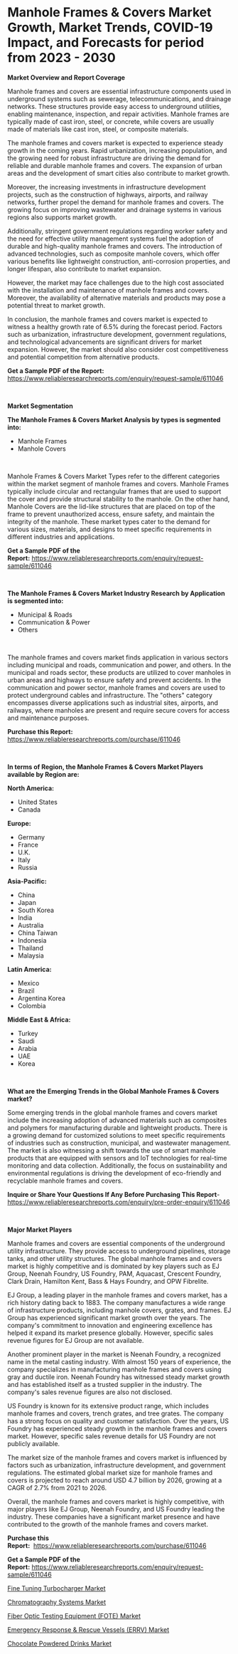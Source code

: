 <p><h1>Manhole Frames & Covers Market Growth, Market Trends, COVID-19 Impact, and Forecasts for period from 2023 - 2030</h1></p><p><strong>Market Overview and Report Coverage</strong></p>
<p><p>Manhole frames and covers are essential infrastructure components used in underground systems such as sewerage, telecommunications, and drainage networks. These structures provide easy access to underground utilities, enabling maintenance, inspection, and repair activities. Manhole frames are typically made of cast iron, steel, or concrete, while covers are usually made of materials like cast iron, steel, or composite materials.</p><p>The manhole frames and covers market is expected to experience steady growth in the coming years. Rapid urbanization, increasing population, and the growing need for robust infrastructure are driving the demand for reliable and durable manhole frames and covers. The expansion of urban areas and the development of smart cities also contribute to market growth. </p><p>Moreover, the increasing investments in infrastructure development projects, such as the construction of highways, airports, and railway networks, further propel the demand for manhole frames and covers. The growing focus on improving wastewater and drainage systems in various regions also supports market growth.</p><p>Additionally, stringent government regulations regarding worker safety and the need for effective utility management systems fuel the adoption of durable and high-quality manhole frames and covers. The introduction of advanced technologies, such as composite manhole covers, which offer various benefits like lightweight construction, anti-corrosion properties, and longer lifespan, also contribute to market expansion.</p><p>However, the market may face challenges due to the high cost associated with the installation and maintenance of manhole frames and covers. Moreover, the availability of alternative materials and products may pose a potential threat to market growth.</p><p>In conclusion, the manhole frames and covers market is expected to witness a healthy growth rate of 6.5% during the forecast period. Factors such as urbanization, infrastructure development, government regulations, and technological advancements are significant drivers for market expansion. However, the market should also consider cost competitiveness and potential competition from alternative products.</p></p>
<p><strong>Get a Sample PDF of the Report:</strong> <a href="https://www.reliableresearchreports.com/enquiry/request-sample/611046">https://www.reliableresearchreports.com/enquiry/request-sample/611046</a></p>
<p>&nbsp;</p>
<p><strong>Market Segmentation</strong></p>
<p><strong>The Manhole Frames & Covers Market Analysis by types is segmented into:</strong></p>
<p><ul><li>Manhole Frames</li><li>Manhole Covers</li></ul></p>
<p>&nbsp;</p>
<p><p>Manhole Frames & Covers Market Types refer to the different categories within the market segment of manhole frames and covers. Manhole Frames typically include circular and rectangular frames that are used to support the cover and provide structural stability to the manhole. On the other hand, Manhole Covers are the lid-like structures that are placed on top of the frame to prevent unauthorized access, ensure safety, and maintain the integrity of the manhole. These market types cater to the demand for various sizes, materials, and designs to meet specific requirements in different industries and applications.</p></p>
<p><strong>Get a Sample PDF of the Report:</strong>&nbsp;<a href="https://www.reliableresearchreports.com/enquiry/request-sample/611046">https://www.reliableresearchreports.com/enquiry/request-sample/611046</a></p>
<p>&nbsp;</p>
<p><strong>The Manhole Frames & Covers Market Industry Research by Application is segmented into:</strong></p>
<p><ul><li>Municipal & Roads</li><li>Communication & Power</li><li>Others</li></ul></p>
<p>&nbsp;</p>
<p><p>The manhole frames and covers market finds application in various sectors including municipal and roads, communication and power, and others. In the municipal and roads sector, these products are utilized to cover manholes in urban areas and highways to ensure safety and prevent accidents. In the communication and power sector, manhole frames and covers are used to protect underground cables and infrastructure. The "others" category encompasses diverse applications such as industrial sites, airports, and railways, where manholes are present and require secure covers for access and maintenance purposes.</p></p>
<p><strong>Purchase this Report:</strong>&nbsp; <a href="https://www.reliableresearchreports.com/purchase/611046">https://www.reliableresearchreports.com/purchase/611046</a></p>
<p>&nbsp;</p>
<p><strong>In terms of Region, the Manhole Frames & Covers Market Players available by Region are:</strong></p>
<p>
    <p> <strong> North America: </strong>
        <ul>
            <li>United States</li>
            <li>Canada</li>
        </ul>
        </p> 
    <p> <strong> Europe: </strong>
        <ul>
            <li>Germany</li>
            <li>France</li>
            <li>U.K.</li>
            <li>Italy</li>
            <li>Russia</li>
        </ul>
        </p> 
    <p> <strong> Asia-Pacific: </strong>
        <ul>
            <li>China</li>
            <li>Japan</li>
            <li>South Korea</li>
            <li>India</li>
            <li>Australia</li>
            <li>China Taiwan</li>
            <li>Indonesia</li>
            <li>Thailand</li>
            <li>Malaysia</li>
        </ul>
        </p> 
    <p> <strong> Latin America: </strong>
        <ul>
            <li>Mexico</li>
            <li>Brazil</li>
            <li>Argentina Korea</li>
            <li>Colombia</li>
        </ul>
        </p> 
    <p> <strong> Middle East & Africa: </strong>
        <ul>
            <li>Turkey</li>
            <li>Saudi</li>
            <li>Arabia</li>
            <li>UAE</li>
            <li>Korea</li>
        </ul>
    </p>
    </p>
<p>&nbsp;</p>
<p><strong>What are the Emerging Trends in the Global Manhole Frames & Covers market?</strong></p>
<p><p>Some emerging trends in the global manhole frames and covers market include the increasing adoption of advanced materials such as composites and polymers for manufacturing durable and lightweight products. There is a growing demand for customized solutions to meet specific requirements of industries such as construction, municipal, and wastewater management. The market is also witnessing a shift towards the use of smart manhole products that are equipped with sensors and IoT technologies for real-time monitoring and data collection. Additionally, the focus on sustainability and environmental regulations is driving the development of eco-friendly and recyclable manhole frames and covers.</p></p>
<p><strong>Inquire or Share Your Questions If Any Before Purchasing This Report</strong>- <a href="https://www.reliableresearchreports.com/enquiry/pre-order-enquiry/611046">https://www.reliableresearchreports.com/enquiry/pre-order-enquiry/611046</a></p>
<p>&nbsp;</p>
<p><strong>Major Market Players</strong></p>
<p><p>Manhole frames and covers are essential components of the underground utility infrastructure. They provide access to underground pipelines, storage tanks, and other utility structures. The global manhole frames and covers market is highly competitive and is dominated by key players such as EJ Group, Neenah Foundry, US Foundry, PAM, Aquacast, Crescent Foundry, Clark Drain, Hamilton Kent, Bass & Hays Foundry, and OPW Fibrelite.</p><p>EJ Group, a leading player in the manhole frames and covers market, has a rich history dating back to 1883. The company manufactures a wide range of infrastructure products, including manhole covers, grates, and frames. EJ Group has experienced significant market growth over the years. The company's commitment to innovation and engineering excellence has helped it expand its market presence globally. However, specific sales revenue figures for EJ Group are not available.</p><p>Another prominent player in the market is Neenah Foundry, a recognized name in the metal casting industry. With almost 150 years of experience, the company specializes in manufacturing manhole frames and covers using gray and ductile iron. Neenah Foundry has witnessed steady market growth and has established itself as a trusted supplier in the industry. The company's sales revenue figures are also not disclosed.</p><p>US Foundry is known for its extensive product range, which includes manhole frames and covers, trench grates, and tree grates. The company has a strong focus on quality and customer satisfaction. Over the years, US Foundry has experienced steady growth in the manhole frames and covers market. However, specific sales revenue details for US Foundry are not publicly available.</p><p>The market size of the manhole frames and covers market is influenced by factors such as urbanization, infrastructure development, and government regulations. The estimated global market size for manhole frames and covers is projected to reach around USD 4.7 billion by 2026, growing at a CAGR of 2.7% from 2021 to 2026.</p><p>Overall, the manhole frames and covers market is highly competitive, with major players like EJ Group, Neenah Foundry, and US Foundry leading the industry. These companies have a significant market presence and have contributed to the growth of the manhole frames and covers market.</p></p>
<p><strong>Purchase this Report:</strong>&nbsp;&nbsp;<a href="https://www.reliableresearchreports.com/purchase/611046">https://www.reliableresearchreports.com/purchase/611046</a></p>
<p></p>
<p><strong>Get a Sample PDF of the Report:</strong>&nbsp;<a href="https://www.reliableresearchreports.com/enquiry/request-sample/611046">https://www.reliableresearchreports.com/enquiry/request-sample/611046</a></p>
<p><p><a href="https://www.linkedin.com/pulse/fine-tuning-turbocharger-market-size-share-global-analysis-oslpc/">Fine Tuning Turbocharger Market</a></p><p><a href="https://medium.com/@donnakelly19891/chromatography-systems-market-size-growth-forecast-2023-2030-5636f3a0bf2d">Chromatography Systems Market</a></p><p><a href="https://www.linkedin.com/pulse/fiber-optic-testing-equipment-fote-market-size-2023--sjldf/">Fiber Optic Testing Equipment (FOTE) Market</a></p><p><a href="https://www.linkedin.com/pulse/emergency-response-amp-rescue-vessels-errv-market-research-3mqtf/">Emergency Response & Rescue Vessels (ERRV) Market</a></p><p><a href="https://medium.com/@deronwisoky1977/chocolate-powdered-drinks-market-size-growth-forecast-2023-2030-1184b6f28f88">Chocolate Powdered Drinks Market</a></p></p>